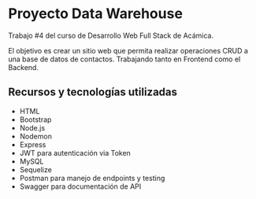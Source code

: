 # Proyecto Data Warehouse

Trabajo #4 del curso de Desarrollo Web Full Stack de Acámica.

El objetivo es crear un sitio web que permita realizar operaciones CRUD a una base de datos de contactos. Trabajando tanto en Frontend como el Backend.

## Recursos y tecnologías utilizadas

* HTML
* Bootstrap
* Node.js
* Nodemon
* Express
* JWT para autenticación via Token
* MySQL
* Sequelize
* Postman para manejo de endpoints y testing
* Swagger para documentación de API
